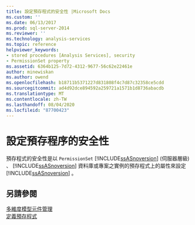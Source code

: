 ```yaml
---
title: 設定預存程式的安全性 |Microsoft Docs
ms.custom: ''
ms.date: 06/13/2017
ms.prod: sql-server-2014
ms.reviewer: ''
ms.technology: analysis-services
ms.topic: reference
helpviewer_keywords:
- stored procedures [Analysis Services], security
- PermissionSet property
ms.assetid: 6364b125-7d72-4312-9677-56c62e22461e
author: minewiskan
ms.author: owend
ms.openlocfilehash: b18711b5371227d831808f4c7d87c32358ce5cdd
ms.sourcegitcommit: ad4d92dce894592a259721a1571b1d8736abacdb
ms.translationtype: MT
ms.contentlocale: zh-TW
ms.lasthandoff: 08/04/2020
ms.locfileid: "87700423"
---
```

# <a name="setting-security-for-stored-procedures"></a>設定預存程序的安全性
  預存程式的安全性是以 `PermissionSet` [!INCLUDE[ssASnoversion](../../includes/ssasnoversion-md.md)] (伺服器層級) 、 [!INCLUDE[ssASnoversion](../../includes/ssasnoversion-md.md)] 資料庫或專案之實例的預存程式上的屬性來設定 [!INCLUDE[ssASnoversion](../../includes/ssasnoversion-md.md)] 。  
  
## <a name="see-also"></a>另請參閱  
 [多維度模型元件管理](../multidimensional-models/multidimensional-model-assemblies-management.md)   
 [定義預存程式](../multidimensional-models-extending-olap-stored-procedures/defining-stored-procedures.md)  
  
  
